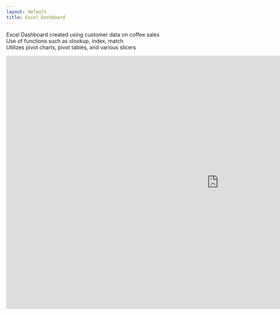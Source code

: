 ```yaml
---
layout: default
title: Excel Dashboard
---
```


Excel Dashboard created using customer data on coffee sales <br>
Use of functions such as xlookup, index, match <br>
Utilizes pivot charts, pivot tables, and various slicers


<div style="transform: scale(0.75); transform-origin: top left;">
  <iframe width="300%" height="900" frameborder="0" scrolling="no" src="https://1drv.ms/x/s!AgOZrd9Vzpffa0HiPUyJTLYxKPc?e=ZinRP3&amp;em=2&amp;wdAllowInteractivity=True&amp;wdHideGridlines=True&amp;wdHideHeaders=True&amp;wdDownloadButton=True&amp;wdInConfigurator=True"></iframe>
</div>
